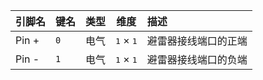 <!--
DO NOT EDIT THIS FILE DIRECTLY.
This file is generated by tools/comp-docs.js.
All changes will be overwritten by regeneration.
-->

<slot class="model-pins">

| 引脚名 | 键名 | 类型 | 维度 | 描述 |
|:------ |:---- |:----:|:----:|:---- |
| Pin \+ | `0` | 电气 | <samp>1</samp> × <samp>1</samp> | 避雷器接线端口的正端 |
| Pin \- | `1` | 电气 | <samp>1</samp> × <samp>1</samp> | 避雷器接线端口的负端 |

</slot>
